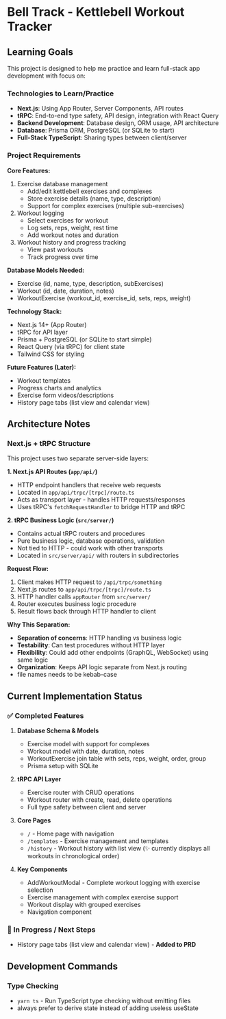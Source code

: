 # Bell Track - Kettlebell Workout Tracker

## Learning Goals

This project is designed to help me practice and learn full-stack app development with focus on:

### Technologies to Learn/Practice
- **Next.js**: Using App Router, Server Components, API routes
- **tRPC**: End-to-end type safety, API design, integration with React Query
- **Backend Development**: Database design, ORM usage, API architecture
- **Database**: Prisma ORM, PostgreSQL (or SQLite to start)
- **Full-Stack TypeScript**: Sharing types between client/server

### Project Requirements

**Core Features:**
1. Exercise database management
   - Add/edit kettlebell exercises and complexes
   - Store exercise details (name, type, description)
   - Support for complex exercises (multiple sub-exercises)
2. Workout logging
   - Select exercises for workout
   - Log sets, reps, weight, rest time
   - Add workout notes and duration
3. Workout history and progress tracking
   - View past workouts
   - Track progress over time

**Database Models Needed:**
- Exercise (id, name, type, description, subExercises)
- Workout (id, date, duration, notes)
- WorkoutExercise (workout_id, exercise_id, sets, reps, weight)

**Technology Stack:**
- Next.js 14+ (App Router)
- tRPC for API layer
- Prisma + PostgreSQL (or SQLite to start simple)
- React Query (via tRPC) for client state
- Tailwind CSS for styling

**Future Features (Later):**
- Workout templates
- Progress charts and analytics
- Exercise form videos/descriptions
- History page tabs (list view and calendar view)

## Architecture Notes

### Next.js + tRPC Structure
This project uses two separate server-side layers:

**1. Next.js API Routes (`app/api/`)**
- HTTP endpoint handlers that receive web requests
- Located in `app/api/trpc/[trpc]/route.ts`
- Acts as transport layer - handles HTTP requests/responses
- Uses tRPC's `fetchRequestHandler` to bridge HTTP and tRPC

**2. tRPC Business Logic (`src/server/`)**
- Contains actual tRPC routers and procedures
- Pure business logic, database operations, validation
- Not tied to HTTP - could work with other transports
- Located in `src/server/api/` with routers in subdirectories

**Request Flow:**
1. Client makes HTTP request to `/api/trpc/something`
2. Next.js routes to `app/api/trpc/[trpc]/route.ts`
3. HTTP handler calls `appRouter` from `src/server/`
4. Router executes business logic procedure
5. Result flows back through HTTP handler to client

**Why This Separation:**
- **Separation of concerns**: HTTP handling vs business logic
- **Testability**: Can test procedures without HTTP layer
- **Flexibility**: Could add other endpoints (GraphQL, WebSocket) using same logic
- **Organization**: Keeps API logic separate from Next.js routing
- file names needs to be kebab-case

## Current Implementation Status

### ✅ Completed Features
1. **Database Schema & Models**
   - Exercise model with support for complexes
   - Workout model with date, duration, notes
   - WorkoutExercise join table with sets, reps, weight, order, group
   - Prisma setup with SQLite

2. **tRPC API Layer**
   - Exercise router with CRUD operations
   - Workout router with create, read, delete operations
   - Full type safety between client and server

3. **Core Pages**
   - `/` - Home page with navigation
   - `/templates` - Exercise management and templates
   - `/history` - Workout history with list view (✨ currently displays all workouts in chronological order)

4. **Key Components**
   - AddWorkoutModal - Complete workout logging with exercise selection
   - Exercise management with complex exercise support
   - Workout display with grouped exercises
   - Navigation component

### 🚧 In Progress / Next Steps
- History page tabs (list view and calendar view) - **Added to PRD**

## Development Commands

### Type Checking
- `yarn ts` - Run TypeScript type checking without emitting files
- always prefer to derive state instead of adding useless useState